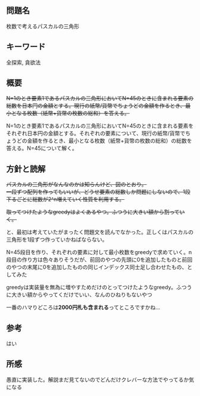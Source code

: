 ## 問題名
枚数で考えるパスカルの三角形
## キーワード
全探索, 貪欲法
## 概要
~~N=1のとき要素1であるパスカルの三角形においてN=45のときに含まれる要素の総数を日本円の金額とする。現行の紙幣/貨幣でちょうどの金額を作るとき、最小となる枚数（紙幣+貨幣の枚数の総和）を答える。~~

N=1のとき要素1であるパスカルの三角形においてN=45のときに含まれる要素をそれぞれ日本円の金額とする。それぞれの要素について、現行の紙幣/貨幣でちょうどの金額を作るとき、最小となる枚数（紙幣+貨幣の枚数の総和）の総数を答える。N=45について解く。
## 方針と読解

 ~~パスカルの三角形がなんなのかは知らんけど、図のとおり。<br>
一段ずつ配列を作ってもいいが、どうせ要素の総数しか問題にしないので、1段下るごとに総数が2^n増えていく性質を利用する。~~

~~取ってつけたようなgreedyはよくあるやつ。ふつうに大きい額から割っていく。~~

と、最初は考えていたがまったく問題文を読んでなかった。正しくはパスカルの三角形を1段ずつ作っていかねばならない。

N=45段目を作り、それぞれの要素に対して最小枚数をgreedyで求めていく。n段目の作り方は色々ありそうだが、前回のやつの先頭に0を追加したものと前回のやつの末尾に0を追加したものの同じインデックス同士足し合わせたもの、としてみた

greedyは実装量を無為に増やすためだけのとってつけたようなgreedy。ふつうに大きい額からやってくだけでいい、なんのひねりもないやつ

一番のハマりどころは**2000円札も含まれる**ってところですかね...

## 参考
はい
## 所感
愚直に実装した。解説まだ見てないのでどんだけクレバーな方法でやってるか気になる